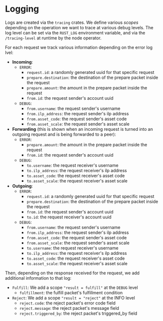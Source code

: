# Logging

Logs are created via the `tracing` crates. We define various _scopes_ depending on the operation we want to trace at various debug levels. The log level can be set via the `RUST_LOG` environment variable, and via the `/tracing-level` at runtime by the node operator.

For each request we track various information depending on the error log lvel:
- **Incoming**:
    - `ERROR`:
        - `request.id`: a randomly generated uuid for that specific request
        - `prepare.destination`: the destination of the prepare packet inside the request
        - `prepare.amount`: the amount in the prepare packet inside the request
        - `from.id`: the request sender's account uuid
    - `DEBUG`:
        - `from.username`: the request sender's username
        - `from.ilp_address`: the request sender's ilp address
        - `from.asset_code`: the request sender's asset code
        - `from.asset_scale`: the request sender's asset scale
- **Forwarding** (this is shown when an incoming request is turned into an outgoing request and is being forwarded to a peer):
    - `ERROR`:
        - `prepare.amount`: the amount in the prepare packet inside the request
        - `from.id`: the request sender's account uuid
    - `DEBUG`:
        - `to.username`: the request receiver's username
        - `to.ilp_address`: the request receiver's ilp address
        - `to.asset_code`: the request receiver's asset code
        - `to.asset_scale`: the request receiver's asset scale
- **Outgoing**: 
    - `ERROR`:
        - `request.id`: a randomly generated uuid for that specific request
        - `prepare.destination`: the destination of the prepare packet inside the request
        - `from.id`: the request sender's account uuid
        - `to.id`: the request receiver's account uuid
    - `DEBUG`:
        - `from.username`: the request sender's username
        - `from.ilp_address`: the request sender's ilp address
        - `from.asset_code`: the request sender's asset code
        - `from.asset_scale`: the request sender's asset scale
        - `to.username`: the request receiver's username
        - `to.ilp_address`: the request receiver's ilp address
        - `to.asset_code`: the request receiver's asset code
        - `to.asset_scale`: the request receiver's asset scale

Then, depending on the response received for the request, we add additional information to that log:
- `Fulfill`: We add a scope `"result = fulfill"` at the `DEBUG` level
    - `fulfillment`: the fulfill packet's fulfillment condition
- `Reject`: We add a scope `"result = "reject"` at the INFO level
    - `reject.code`: the reject packet's error code field
    - `reject.message`: the reject packet's message field
    - `reject.triggered_by`: the reject packet's triggered_by field